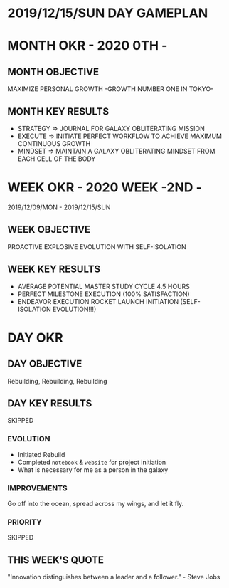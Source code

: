 # 2019/12/15/SUN DAY GAMEPLAN

# MONTH OKR - 2020 0TH -

## MONTH OBJECTIVE

MAXIMIZE PERSONAL GROWTH -GROWTH NUMBER ONE IN TOKYO-

## MONTH KEY RESULTS

- STRATEGY => JOURNAL FOR GALAXY OBLITERATING MISSION
- EXECUTE => INITIATE PERFECT WORKFLOW TO ACHIEVE MAXIMUM CONTINUOUS GROWTH
- MINDSET => MAINTAIN A GALAXY OBLITERATING MINDSET FROM EACH CELL OF THE BODY

# WEEK OKR - 2020 WEEK -2ND -

2019/12/09/MON - 2019/12/15/SUN

## WEEK OBJECTIVE

PROACTIVE EXPLOSIVE EVOLUTION WITH SELF-ISOLATION

## WEEK KEY RESULTS

- AVERAGE POTENTIAL MASTER STUDY CYCLE 4.5 HOURS
- PERFECT MILESTONE EXECUTION (100% SATISFACTION)
- ENDEAVOR EXECUTION ROCKET LAUNCH INITIATION (SELF-ISOLATION EVOLUTION!!!)

# DAY OKR

## DAY OBJECTIVE

Rebuilding, Rebuilding, Rebuilding

## DAY KEY RESULTS

SKIPPED

### EVOLUTION

- Initiated Rebuild
- Completed `notebook` & `website` for project initiation
- What is necessary for me as a person in the galaxy

### IMPROVEMENTS

Go off into the ocean, spread across my wings, and let it fly.

### PRIORITY

SKIPPED

## THIS WEEK'S QUOTE

"Innovation distinguishes between a leader and a follower." - Steve Jobs
